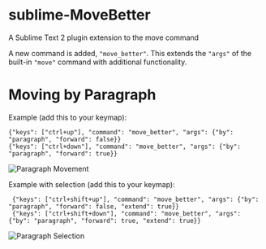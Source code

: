 sublime-MoveBetter
==================

A Sublime Text 2 plugin extension to the move command

A new command is added, `"move_better"`.  This extends the `"args"` of the built-in 
`"move"` command with additional functionality.


Moving by Paragraph
===================

Example (add this to your keymap):

    {"keys": ["ctrl+up"], "command": "move_better", "args": {"by": "paragraph", "forward": false}}
    {"keys": ["ctrl+down"], "command": "move_better", "args": {"by": "paragraph", "forward": true}}

![Paragraph Movement](http://i.imgur.com/E4VlmZO.gif)

Example with selection (add this to your keymap):

     {"keys": ["ctrl+shift+up"], "command": "move_better", "args": {"by": "paragraph", "forward": false, "extend": true}}
     {"keys": ["ctrl+shift+down"], "command": "move_better", "args": {"by": "paragraph", "forward": true, "extend": true}}

![Paragraph Selection](http://i.imgur.com/rXK3bcS.gif)
